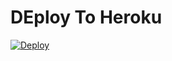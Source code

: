 # DEploy To Heroku
[![Deploy](https://www.herokucdn.com/deploy/button.svg)](https://heroku.com/deploy?template=https://github.com/sadingc/completo/edit/main/README.md)
